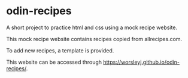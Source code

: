 # odin-recipes
A short project to practice html and css using a mock recipe website.

This mock recipe website contains recipes copied from allrecipes.com.

To add new recipes, a template is provided.

This website can be accessed through https://worsleyj.github.io/odin-recipes/.
